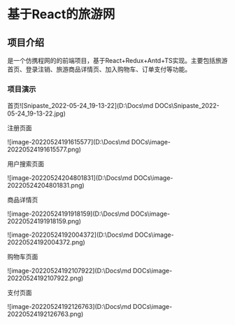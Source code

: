 # 基于React的旅游网

## 项目介绍

是一个仿携程网的的前端项目，基于React+Redux+Antd+TS实现。主要包括旅游首页、登录注销、旅游商品详情页、加入购物车、订单支付等功能。

### 项目演示

首页![Snipaste_2022-05-24_19-13-22](D:\Docs\md DOCs\Snipaste_2022-05-24_19-13-22.jpg)



注册页面

![image-20220524191615577](D:\Docs\md DOCs\image-20220524191615577.png)

用户搜索页面

![image-20220524204801831](D:\Docs\md DOCs\image-20220524204801831.png)

商品详情页

![image-20220524191918159](D:\Docs\md DOCs\image-20220524191918159.png)

![image-20220524192004372](D:\Docs\md DOCs\image-20220524192004372.png)

购物车页面

![image-20220524192107922](D:\Docs\md DOCs\image-20220524192107922.png)

支付页面

![image-20220524192126763](D:\Docs\md DOCs\image-20220524192126763.png)